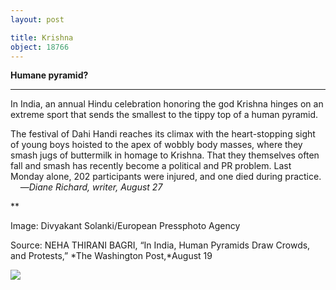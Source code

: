 ```yaml
---
layout: post

title: Krishna
object: 18766
---
```

**Humane pyramid?**

****

In India, an annual Hindu celebration honoring the god Krishna hinges on an extreme sport that sends the smallest to the tippy top of a human pyramid.

The festival of Dahi Handi reaches its climax with the heart-stopping sight of young boys hoisted to the apex of wobbly body masses, where they smash jugs of buttermilk in homage to Krishna. That they themselves often fall and smash has recently become a political and PR problem. Last Monday alone, 202 participants were injured, and one died during practice.
     —*Diane Richard, writer, August 27*

**

Image: Divyakant Solanki/European Pressphoto Agency

Source: NEHA THIRANI BAGRI, “In India, Human Pyramids Draw Crowds, and Protests,” *The Washington Post,*August 19

![]({{siteurl.base}}/images/14-08-28_64.65.4_KrishnaEDIT-1.jpeg)
